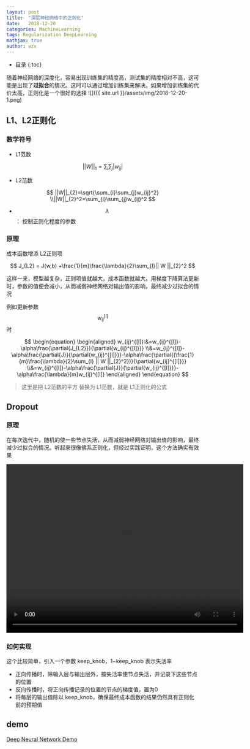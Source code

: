 ```yaml
---
layout: post
title:  "深层神经网络中的正则化"
date:   2018-12-20
categories: MachineLearning
tags: Regularization DeepLearning
mathjax: true
author: wzx
---
```


- 目录
{:toc}

随着神经网络的深度化，容易出现训练集的精度高，测试集的精度相对不高，这可能是出现了**过拟合**的情况。这时可以通过增加训练集来解决。如果增加训练集的代价太高，正则化是一个很好的选择
![]({{ site.url }}/assets/img/2018-12-20-1.png)




## L1、L2正则化
### 数学符号
- L1范数

$$
||W||_{1}= \sum_{i}\sum_{j}|w_{ij}|
$$  

- L2范数  

$$
 ||W||_{2}=\sqrt{\sum_{i}\sum_{j}w_{ij}^2}
 \\||W||_{2}^2=\sum_{i}\sum_{j}w_{ij}^2
$$

- $$\lambda$$ ： 控制正则化程度的参数

### 原理
成本函数增添 L2正则项

$$
J_{L2} = J(w,b) +\frac{1}{m}\frac{\lambda}{2}\sum_{l}|| W ||_{2}^2
$$

这样一来，模型越复杂，正则项值就越大，成本函数就越大。用梯度下降算法更新时，参数的值便会减小，从而减弱神经网络对输出值的影响，最终减少过拟合的情况  

例如更新参数 $$w_{ij}^{[l]}$$ 时

$$
\begin{equation}
\begin{aligned}
w_{ij}^{[l]}:&=w_{ij}^{[l]}-\alpha\frac{\partial{J_{L2}}}{\partial{w_{ij}^{[l]}}}
\\&=w_{ij}^{[l]}-\alpha\frac{\partial{J}}{\partial{w_{ij}^{[l]}}}-\alpha\frac{\partial{(\frac{1}{m}\frac{\lambda}{2}\sum_{l} || W ||_{2}^2})}{\partial{w_{ij}^{[l]}}}
\\&=w_{ij}^{[l]}-\alpha\frac{\partial{J}}{\partial{w_{ij}^{[l]}}}-\alpha\frac{\lambda}{m}w_{ij}^{[l]}
\end{aligned}
\end{equation}
$$

> 这里是把 L2范数的平方 替换为 L1范数，就是 L1正则化的公式

## Dropout
### 原理
在每次迭代中，随机的使一些节点失活，从而减弱神经网络对输出值的影响，最终减少过拟合的情况。听起来很像佛系正则化，但经过实践证明，这个方法确实有效果
<center>
<video width="620" height="440" controls>
    <source src="{{ site.url }}/assets/video/2018-12-20-1.mp4" type="video/mp4">
</video>
</center>

### 如何实现
这个比较简单，引入一个参数 keep_knob，1−keep_knob 表示失活率

- 正向传播时，除输入层与输出层外，按失活率使节点失活，并记录下这些节点的位置
- 反向传播时，将正向传播记录的位置的节点的梯度值，置为0
- 将每层的输出值除以 keep_knob，确保最终成本函数的结果仍然具有正则化前的预期值

## demo
[Deep Neural Network Demo](https://github.com/wzx140/DNN_demo)
